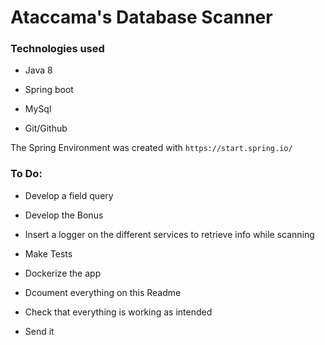 <H1>Ataccama's Database Scanner</H1>

<H3>Technologies used</H3>

- Java 8

- Spring boot

- MySql

- Git/Github

The Spring Environment was created with `https://start.spring.io/`

<H3>To Do:</H3>
 
 - Develop a field query
 
 - Develop the Bonus 
 
 - Insert a logger on the different services to retrieve info while scanning
 
 - Make Tests
 
 - Dockerize the app 
 
 - Dcoument everything on this Readme 
 
 - Check that everything is working as intended
 
 - Send it
